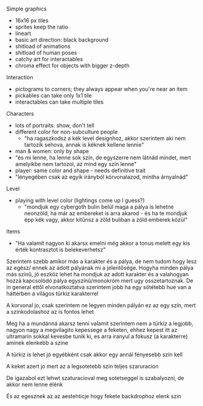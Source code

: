 Simple graphics
* 16x16 px tiles
* sprites keep the ratio
* lineart
* basic art direction: black background
* shitload of animations
* shitload of human poses
* catchy art for interactables
* chroma effect for objects with bigger z-depth

Interaction
* pictograms to corners; they always appear when you're near an item
* pickables can take only 1x1 tile
* interactables can take multiple tiles

Characters
* lots of portraits: show, don't tell
* different color for non-subculture people
    * "ha ragaszkodsz a kék level designhoz, akkor szerintem aki nem tartozik sehova, annak is kéknek kellene lennie"
* man & women: only by shape
* "és mi lenne, ha lenne sok szín, de egyszerre nem látnád mindet, mert amelyikbe nem tartozol, az mind egy szín lenne"
* player: same color and shape - needs definitive trait
* "lényegében csak az egyik irányból körvonalazod, mintha árnyalnád"


Level
* playing with level color (lightings come up I guess?)
    * "mondjuk egy cybergoth bulin belül maga a pálya is lehetne neonzöld, ha már az embereket is arra akarod - és ha te mondjuk épp kék vagy, akkor kitűnsz a zöld buliban a zöld emberek közül"

Items
 * "Ha valamit nagyon ki akarsx emelni még akkor a tonus melett egy kis érték kontrasztot is belekeverhetsz"


Szerintem szebb amikor más a karakter és a pálya, de nem tudom hogy lesz az egész/ ennek az adott pályának mi a jelentősége. Hogyha minden pálya más színű, jó eszköz lehet ha mondjuk az adott karakter és a valahogyan hozzá kapcsolódó pálya egyszínű/monokróm mert ugy osszetartoznak. De in general ettől elvonatkoztatva szerintem jobb ha egy sötétebb hue van a háttérben a világos türkiz karakterrel

A korvonal jo, csak szerintem ne legyen minden pályán ez az egy szín, mert a szinkodolashoz az is fontos lehet

Meg ha a mundánná akarsz tenni valamit szerintem nem a türkiz a legjobb, nagyon nagy a megvilagito kepessege a feketen, ehhez kepest itt az ultramarin sokkal kevesbe tunik ki, es arra iranyul a fokusz (a karakterre) aminek elenkebb a szine

A türkiz is lehet jó egyébként csak akkor egy annál fényesebb szín kell

A keket azert jo mert az a legsotetebb szin teljes szaruracion

De igazabol ezt lehwt szaturacioval meg sotetseggel is szabalyozni, de akkor nem lenne élénk

És az egesznek az az aestehticje hogy fekete backdrophoz elenk szin